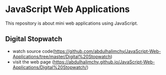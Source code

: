 # JavaScript Web Applications
This repository is about mini web applications using JavaScript.

## Digital Stopwatch
* watch source code(https://github.com/abdulhalimchy/JavaScript-Web-Applications/tree/master/Digital%20Stopwatch)
* visit the web page (https://abdulhalimchy.github.io/JavaScript-Web-Applications/Digital%20Stopwatch/)
